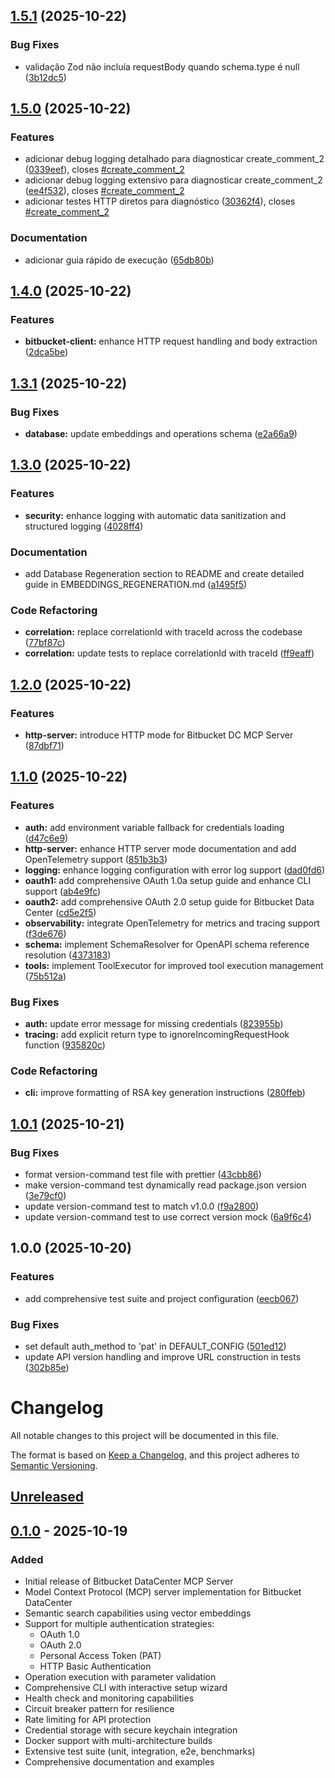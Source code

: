 ## [1.5.1](https://github.com/guercheLE/bitbucket-dc-mcp/compare/v1.5.0...v1.5.1) (2025-10-22)

### Bug Fixes

* validação Zod não incluía requestBody quando schema.type é null ([3b12dc5](https://github.com/guercheLE/bitbucket-dc-mcp/commit/3b12dc5b8ed022bfdd5c6bbaeedf8162f68535b0))

## [1.5.0](https://github.com/guercheLE/bitbucket-dc-mcp/compare/v1.4.0...v1.5.0) (2025-10-22)

### Features

* adicionar debug logging detalhado para diagnosticar create_comment_2 ([0339eef](https://github.com/guercheLE/bitbucket-dc-mcp/commit/0339eefa84f342865f8f2d805cccb2ec2bc87964)), closes [#create_comment_2](https://github.com/guercheLE/bitbucket-dc-mcp/issues/create_comment_2)
* adicionar debug logging extensivo para diagnosticar create_comment_2 ([ee4f532](https://github.com/guercheLE/bitbucket-dc-mcp/commit/ee4f532bb22a956df3c6ebebc4c0325afed53d66)), closes [#create_comment_2](https://github.com/guercheLE/bitbucket-dc-mcp/issues/create_comment_2)
* adicionar testes HTTP diretos para diagnóstico ([30362f4](https://github.com/guercheLE/bitbucket-dc-mcp/commit/30362f4d3d11dac4694294052bc278ecd68c490f)), closes [#create_comment_2](https://github.com/guercheLE/bitbucket-dc-mcp/issues/create_comment_2)

### Documentation

* adicionar guia rápido de execução ([65db80b](https://github.com/guercheLE/bitbucket-dc-mcp/commit/65db80bb047f221fed49448b4fd81ee5f07287e4))

## [1.4.0](https://github.com/guercheLE/bitbucket-dc-mcp/compare/v1.3.1...v1.4.0) (2025-10-22)

### Features

* **bitbucket-client:** enhance HTTP request handling and body extraction ([2dca5be](https://github.com/guercheLE/bitbucket-dc-mcp/commit/2dca5be7acd3b306fade7d628a61ce39314a963b))

## [1.3.1](https://github.com/guercheLE/bitbucket-dc-mcp/compare/v1.3.0...v1.3.1) (2025-10-22)

### Bug Fixes

* **database:** update embeddings and operations schema ([e2a66a9](https://github.com/guercheLE/bitbucket-dc-mcp/commit/e2a66a9a520690f1e94e10c5c484eec62ba279c2))

## [1.3.0](https://github.com/guercheLE/bitbucket-dc-mcp/compare/v1.2.0...v1.3.0) (2025-10-22)

### Features

* **security:** enhance logging with automatic data sanitization and structured logging ([4028ff4](https://github.com/guercheLE/bitbucket-dc-mcp/commit/4028ff41dfb37ecd3eeae3eac92cb0d51d48e394))

### Documentation

* add Database Regeneration section to README and create detailed guide in EMBEDDINGS_REGENERATION.md ([a1495f5](https://github.com/guercheLE/bitbucket-dc-mcp/commit/a1495f5b6818f2e464309c5686f4c91b1883e9c6))

### Code Refactoring

* **correlation:** replace correlationId with traceId across the codebase ([77bf87c](https://github.com/guercheLE/bitbucket-dc-mcp/commit/77bf87c0aaab26c7eafdc82e3425f046e3c8e70d))
* **correlation:** update tests to replace correlationId with traceId ([ff9eaff](https://github.com/guercheLE/bitbucket-dc-mcp/commit/ff9eaff783a0c77a060228856660a5e650c38eef))

## [1.2.0](https://github.com/guercheLE/bitbucket-dc-mcp/compare/v1.1.0...v1.2.0) (2025-10-22)

### Features

* **http-server:** introduce HTTP mode for Bitbucket DC MCP Server ([87dbf71](https://github.com/guercheLE/bitbucket-dc-mcp/commit/87dbf712707133dace0827ed9cd9caa9029db41e))

## [1.1.0](https://github.com/guercheLE/bitbucket-dc-mcp/compare/v1.0.1...v1.1.0) (2025-10-22)

### Features

* **auth:** add environment variable fallback for credentials loading ([d47c6e9](https://github.com/guercheLE/bitbucket-dc-mcp/commit/d47c6e9800165d4cc8e901ac3da9219607383c15))
* **http-server:** enhance HTTP server mode documentation and add OpenTelemetry support ([851b3b3](https://github.com/guercheLE/bitbucket-dc-mcp/commit/851b3b3e7dd37c1988d17422561f4921b60efc39))
* **logging:** enhance logging configuration with error log support ([dad0fd6](https://github.com/guercheLE/bitbucket-dc-mcp/commit/dad0fd65247179888320d876f43ac87eacb6b8a8))
* **oauth1:** add comprehensive OAuth 1.0a setup guide and enhance CLI support ([ab4e9fc](https://github.com/guercheLE/bitbucket-dc-mcp/commit/ab4e9fc582bb71c13fbd3855060885772a498da0))
* **oauth2:** add comprehensive OAuth 2.0 setup guide for Bitbucket Data Center ([cd5e2f5](https://github.com/guercheLE/bitbucket-dc-mcp/commit/cd5e2f56e80cdff5e4ca55e5df26e0024dbdfc20))
* **observability:** integrate OpenTelemetry for metrics and tracing support ([f3de676](https://github.com/guercheLE/bitbucket-dc-mcp/commit/f3de6768f5afda49e7539b4be04e8ebd93130c12))
* **schema:** implement SchemaResolver for OpenAPI schema reference resolution ([4373183](https://github.com/guercheLE/bitbucket-dc-mcp/commit/43731838bb54d043a22c33f386997238b4f24c48))
* **tools:** implement ToolExecutor for improved tool execution management ([75b512a](https://github.com/guercheLE/bitbucket-dc-mcp/commit/75b512a8bde409781c7a28a5f875bd8af8d71bd8))

### Bug Fixes

* **auth:** update error message for missing credentials ([823955b](https://github.com/guercheLE/bitbucket-dc-mcp/commit/823955be322dd71c700b9539a147edb857246193))
* **tracing:** add explicit return type to ignoreIncomingRequestHook function ([935820c](https://github.com/guercheLE/bitbucket-dc-mcp/commit/935820cda0e6e06e151c402db2eb50010669b7fb))

### Code Refactoring

* **cli:** improve formatting of RSA key generation instructions ([280ffeb](https://github.com/guercheLE/bitbucket-dc-mcp/commit/280ffeb7a62a9887b5d30fd5a108298293509ac0))

## [1.0.1](https://github.com/guercheLE/bitbucket-dc-mcp/compare/v1.0.0...v1.0.1) (2025-10-21)

### Bug Fixes

* format version-command test file with prettier ([43cbb86](https://github.com/guercheLE/bitbucket-dc-mcp/commit/43cbb86dd660157a703f55f6092d462f60962752))
* make version-command test dynamically read package.json version ([3e79cf0](https://github.com/guercheLE/bitbucket-dc-mcp/commit/3e79cf019956bd028dbffdd3e5eda115d8a82f72))
* update version-command test to match v1.0.0 ([f9a2800](https://github.com/guercheLE/bitbucket-dc-mcp/commit/f9a2800591e079416754a17dc96bd12c47ff3fc8))
* update version-command test to use correct version mock ([6a9f6c4](https://github.com/guercheLE/bitbucket-dc-mcp/commit/6a9f6c49e671b10b442804177de35c8afae910d6))

## 1.0.0 (2025-10-20)

### Features

* add comprehensive test suite and project configuration ([eecb067](https://github.com/guercheLE/bitbucket-dc-mcp/commit/eecb06700a307fd1316bcaf421f95a17abfda721))

### Bug Fixes

* set default auth_method to 'pat' in DEFAULT_CONFIG ([501ed12](https://github.com/guercheLE/bitbucket-dc-mcp/commit/501ed120545bc84e417b9dcd9291c1dcd505d56f))
* update API version handling and improve URL construction in tests ([302b85e](https://github.com/guercheLE/bitbucket-dc-mcp/commit/302b85ea385ca913ec79b742561bf26b44c98f56))

# Changelog

All notable changes to this project will be documented in this file.

The format is based on [Keep a Changelog](https://keepachangelog.com/en/1.0.0/),
and this project adheres to [Semantic Versioning](https://semver.org/spec/v2.0.0.html).

## [Unreleased]

## [0.1.0] - 2025-10-19

### Added
- Initial release of Bitbucket DataCenter MCP Server
- Model Context Protocol (MCP) server implementation for Bitbucket DataCenter
- Semantic search capabilities using vector embeddings
- Support for multiple authentication strategies:
  - OAuth 1.0
  - OAuth 2.0
  - Personal Access Token (PAT)
  - HTTP Basic Authentication
- Operation execution with parameter validation
- Comprehensive CLI with interactive setup wizard
- Health check and monitoring capabilities
- Circuit breaker pattern for resilience
- Rate limiting for API protection
- Credential storage with secure keychain integration
- Docker support with multi-architecture builds
- Extensive test suite (unit, integration, e2e, benchmarks)
- Comprehensive documentation and examples

[Unreleased]: https://github.com/guercheLE/bitbucket-dc-mcp/compare/v0.1.0...HEAD
[0.1.0]: https://github.com/guercheLE/bitbucket-dc-mcp/releases/tag/v0.1.0
